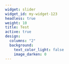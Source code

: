```yaml
---
widget: slider
widget_id: my-widget-123
headless: true
weight: 10
title: Test
active: true
design:
  columns: "2"
  background:
    text_color_light: false
    image_darken: 0
---
```

